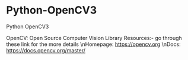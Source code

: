 # Python-OpenCV3
Python OpenCV3

OpenCV: Open Source Computer Vision Library
Resources:- go through these link for the more details 
\nHomepage: https://opencv.org
\nDocs: https://docs.opencv.org/master/
